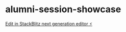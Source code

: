# alumni-session-showcase

[Edit in StackBlitz next generation editor ⚡️](https://stackblitz.com/~/github.com/Ritwik-28/alumni-session-showcase)